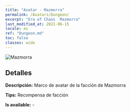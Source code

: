 ```yaml
---
title: "Avatar - Mazmorra"
permalink: /Avatars/Dungeon/
excerpt: "Era of Chaos  Mazmorra"
last_modified_at: 2021-06-15
locale: es
ref: "Dungeon.md"
toc: false
classes: wide
---
```

 ![Mazmorra](/images/a/avatarFrame_45.png)

## Detalles

 **Descripción:** Marco de avatar de la facción de Mazmorra 

 **Tips:** Recompensa de facción 

 **Is available:**  - 

